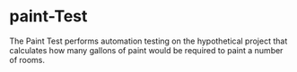# paint-Test
The Paint Test performs automation testing on the hypothetical project that calculates how many gallons of paint would be required to paint a number of rooms.
